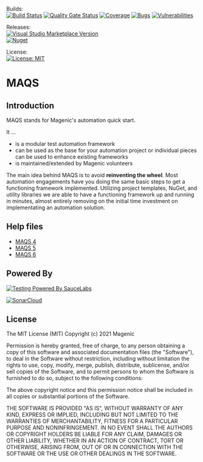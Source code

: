 Builds:  
[![Build Status](https://github.com/Magenic/MAQS/actions/workflows/build.yml/badge.svg?event=schedule)](https://github.com/Magenic/MAQS/actions/workflows/build.yml)
[![Quality Gate Status](https://sonarcloud.io/api/project_badges/measure?project=MAQS&metric=alert_status)](https://sonarcloud.io/dashboard?id=MAQS) [![Coverage](https://sonarcloud.io/api/project_badges/measure?project=MAQS&metric=coverage)](https://sonarcloud.io/dashboard?id=MAQS) [![Bugs](https://sonarcloud.io/api/project_badges/measure?project=MAQS&metric=bugs)](https://sonarcloud.io/dashboard?id=MAQS) [![Vulnerabilities](https://sonarcloud.io/api/project_badges/measure?project=MAQS&metric=vulnerabilities)](https://sonarcloud.io/dashboard?id=MAQS)  

Releases:  
[![Visual Studio Marketplace Version](https://img.shields.io/visual-studio-marketplace/v/vs-publisher-1465771.MAQSOpenFramework.svg?label=extension)](https://marketplace.visualstudio.com/items?itemName=vs-publisher-1465771.MAQSOpenFramework)  
[![Nuget](https://img.shields.io/nuget/v/Magenic.Maqs.svg)](https://www.nuget.org/packages/Magenic.Maqs/)

License:  
[![License: MIT](https://img.shields.io/badge/License-MIT-green.svg)](https://raw.githubusercontent.com/Magenic/MAQS/master/LICENSE)

# MAQS

## Introduction

MAQS stands for Magenic's automation quick start.

It …

- is a modular test automation framework
- can be used as the base for your automation project or individual pieces can be used to enhance existing frameworks
- is maintained/extended by Magenic volunteers

The main idea behind MAQS is to avoid **reinventing the wheel**. Most automation engagements have you doing the same basic steps to get a functioning framework implemented. Utilizing project templates, NuGet, and utility libraries we are able to have a functioning framework up and running in minutes, almost entirely removing on the initial time investment on implementating an automation solution.

## Help files

- [MAQS 4](https://magenic.github.io/MAQS/#/MAQS_4/Introduction)
- [MAQS 5](https://magenic.github.io/MAQS/#/MAQS_5/Introduction)
- [MAQS 6](https://magenic.github.io/MAQS/#/MAQS_6/Introduction)

## Powered By

[![Testing Powered By SauceLabs](https://opensource.saucelabs.com/images/opensauce/powered-by-saucelabs-badge-white.png?sanitize=true "Testing Powered By SauceLabs")](https://saucelabs.com)

[![SonarCloud](https://sonarcloud.io/images/project_badges/sonarcloud-white.svg)](https://sonarcloud.io/dashboard?id=MAQS)

## License

The MIT License (MIT)
Copyright (c) 2021 Magenic

Permission is hereby granted, free of charge, to any person obtaining a copy of this software and associated documentation files (the "Software"), to deal in the Software without restriction, including without limitation the rights to use, copy, modify, merge, publish, distribute, sublicense, and/or sell copies of the Software, and to permit persons to whom the Software is furnished to do so, subject to the following conditions:

The above copyright notice and this permission notice shall be included in all copies or substantial portions of the Software.

THE SOFTWARE IS PROVIDED "AS IS", WITHOUT WARRANTY OF ANY KIND, EXPRESS OR IMPLIED, INCLUDING BUT NOT LIMITED TO THE WARRANTIES OF MERCHANTABILITY, FITNESS FOR A PARTICULAR PURPOSE AND NONINFRINGEMENT. IN NO EVENT SHALL THE AUTHORS OR COPYRIGHT HOLDERS BE LIABLE FOR ANY CLAIM, DAMAGES OR OTHER LIABILITY, WHETHER IN AN ACTION OF CONTRACT, TORT OR OTHERWISE, ARISING FROM, OUT OF OR IN CONNECTION WITH THE SOFTWARE OR THE USE OR OTHER DEALINGS IN THE SOFTWARE.
